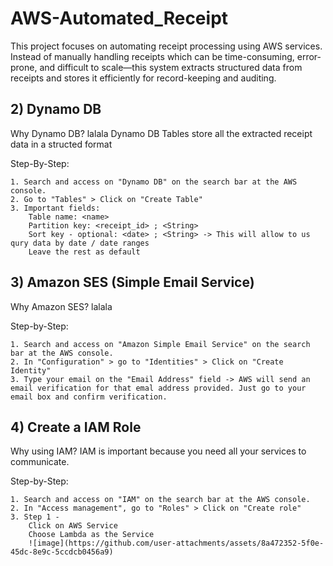# AWS-Automated_Receipt
This project focuses on automating receipt processing using AWS services. Instead of manually handling receipts which can be time-consuming, error-prone, and difficult to scale—this system extracts structured data from receipts and stores it efficiently for record-keeping and auditing.




## 2) Dynamo DB

  Why Dynamo DB?
    lalala
    Dynamo DB Tables store all the extracted receipt data in a structed format

  Step-By-Step:
    
    1. Search and access on "Dynamo DB" on the search bar at the AWS console.
    2. Go to "Tables" > Click on "Create Table"
    3. Important fields:
        Table name: <name>
        Partition key: <receipt_id> ; <String>
        Sort key - optional: <date> ; <String> -> This will allow to us qury data by date / date ranges
        Leave the rest as default
  
## 3) Amazon SES (Simple Email Service) 

  Why Amazon SES?
    lalala

  Step-by-Step:

    1. Search and access on "Amazon Simple Email Service" on the search bar at the AWS console.
    2. In "Configuration" > go to "Identities" > Click on "Create Identity"
    3. Type your email on the "Email Address" field -> AWS will send an email verification for that emal address provided. Just go to your email box and confirm verification.

## 4) Create a IAM Role

  Why using IAM?
    IAM is important because you need all your services to communicate.

  Step-by-Step:

    1. Search and access on "IAM" on the search bar at the AWS console.
    2. In "Access management", go to "Roles" > Click on "Create role"
    3. Step 1 -
        Click on AWS Service
        Choose Lambda as the Service
        ![image](https://github.com/user-attachments/assets/8a472352-5f0e-45dc-8e9c-5ccdcb0456a9)

        














    
